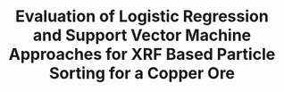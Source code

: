 ---
layout: "publication"
title: "Evaluation of Logistic Regression and Support Vector Machine Approaches for XRF Based Particle Sorting for a Copper Ore"
type: "paper"
order: 174
year: 2023
authors: "Yang Xu, Bern Klein, Genzhuang Li, Bhushan Gopaluni"
journal: "Minerals Engineering"
pdf: "2023J2_xu_minerals.pdf"
thumbnail: "2023J2_xu_minerals.png"
image: "/assets/thumbnails/2023J2_xu_minerals.png"
thumbnail_caption: "Figure 2: Screened size fractions of Copper Mountain mine plant feed. A is +37.5 mm, B is -37.5+25 mm, C is -25+19 mm, D is -19+16 mm, E is -16+12.5 mm, F is -12.5+9.5mm, G is -9.5+4.5 mm, H is -4.5 mm"
description: "The study is aimed at particle sorting at the Copper Mountain Mine using XRF.  Possible applications include the rejection of barren material from mill feed, the rejection of pebbles in the SABC circuit or the recovery of valuable material from low grade stockpiles. It is recognized that XRF is a surface measurement that can detect copper but depending on several operational conditions, such as the orientation of the particle or mineral texture, the sensor spot may not see the copper. However, XRF also provides information about the concentrations of a range of elements in minerals that are associated with copper mineralization which can improve sorting. The study described herein is aimed at improving XRF sensor-based sorting by the introduction of logistics regression (LR)- and support vector machine (SVM)-based machine learning approaches.  To solve the collinearity and dimensionality issues in the input variables, the authors propose a combined approach of principal component analysis (PCA) and stepwise regression to extract the significant features. The combined PCA and stepwise regression approach is novel and has shown to be very effective for dimensionality reduction of the XRF spectrum data. By applying the ROC and AUC), the LR and SVM models are compared. Results showed that the LR model with the AUC of 0.847 outperforms the SVM with kernel functions with respect to classification accuracy; especially for data sets with a small number of features. The improved classification accuracy should benefit the economic performance of the particle sorting system."
---